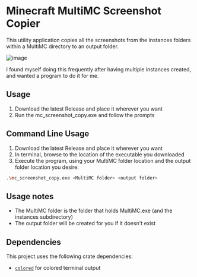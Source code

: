 # Minecraft MultiMC Screenshot Copier

This utility application copies all the screenshots from the instances folders within a MultiMC directory to an output folder.

![image](https://github.com/user-attachments/assets/a4a011de-4199-4cb5-89eb-ec0d6a8f9310)

I found myself doing this frequently after having multiple instances created, and wanted a program to do it for me.

## Usage
1. Download the latest Release and place it wherever you want
2. Run the mc_screenshot_copy.exe and follow the prompts

## Command Line Usage
1. Download the latest Release and place it wherever you want
2. In terminal, browse to the location of the executable you downloaded
3. Execute the program, using your MultiMC folder location and the output folder location you desire:
```sh
.\mc_screenshot_copy.exe <MultiMC folder> <output folder>
```
## Usage notes
- The MultiMC folder is the folder that holds MultiMC.exe (and the instances subdirectory)
- The output folder will be created for you if it doesn't exist

## Dependencies
This project uses the following crate dependencies:

- [`colored`](https://crates.io/crates/colored) for colored terminal output

